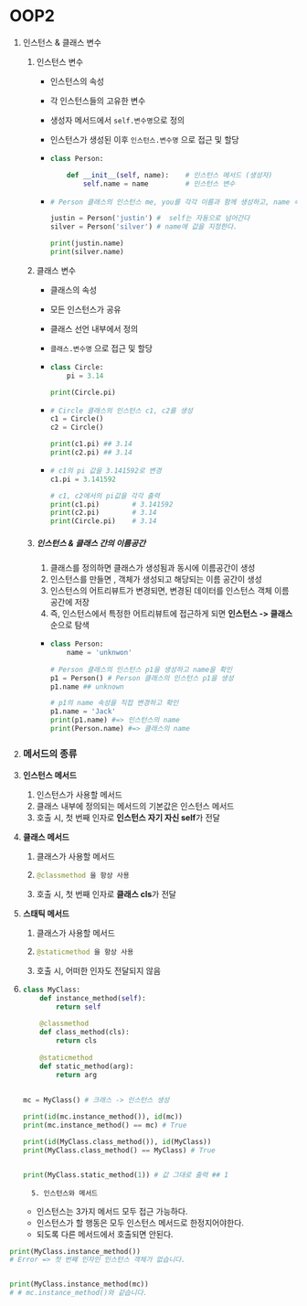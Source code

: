 # OOP2

1. 인스턴스 & 클래스 변수

   1. 인스턴스 변수

      - 인스턴스의 속성

      - 각 인스턴스들의 고유한 변수

      - 생성자 메서드에서 ```self.변수명```으로 정의

      - 인스턴스가 생성된 이후 ```인스턴스.변수명``` 으로 접근 및 할당

      - ```python
        class Person:
        
            def __init__(self, name):    # 인스턴스 메서드 (생성자) 
                self.name = name         # 인스턴스 변수
        ```

      - ``` python
        # Person 클래스의 인스턴스 me, you를 각각 이름과 함께 생성하고, name 속성을 출력
        
        justin = Person('justin') #  self는 자동으로 넘어간다
        silver = Person('silver') # name에 값을 지정한다.
        
        print(justin.name)
        print(silver.name)
        
        ```

   2. 클래스 변수

      - 클래스의 속성

      - 모든 인스턴스가 공유

      - 클래스 선언 내부에서 정의

      - ```클래스.변수명``` 으로 접근 및 할당

      - ```python
        class Circle:
            pi = 3.14
        
        print(Circle.pi)
        ```

      - ```python
        # Circle 클래스의 인스턴스 c1, c2를 생성
        c1 = Circle()
        c2 = Circle()
        
        print(c1.pi) ## 3.14
        print(c2.pi) ## 3.14
        ```

      - ```python
        # c1의 pi 값을 3.141592로 변경
        c1.pi = 3.141592
        
        # c1, c2에서의 pi값을 각각 출력
        print(c1.pi) 		# 3.141592
        print(c2.pi) 		# 3.14
        print(Circle.pi) 	# 3.14
        ```

   3. ##### 인스턴스 & 클래스 간의 이름공간

      1. 클래스를 정의하면 클래스가 생성됨과 동시에 이름공간이 생성
      2. 인스턴스를 만들면 , 객체가 생성되고 해당되는 이름 공간이 생성
      3. 인스턴스의 어트리뷰트가 변경되면, 변경된 데이터를 인스턴스 객체 이름 공간에 저장
      4. 즉, 인스턴스에서 특정한 어트리뷰트에 접근하게 되면 **인스턴스 -> 클래스** 순으로  탐색

      - ```python
        class Person:
            name = 'unknwon'
            
        # Person 클래스의 인스턴스 p1을 생성하고 name을 확인
        p1 = Person() # Person 클래스의 인스턴스 p1을 생성
        p1.name ## unknown
        
        # p1의 name 속성을 직접 변경하고 확인
        p1.name = 'Jack'
        print(p1.name) #=> 인스턴스의 name
        print(Person.name) #=> 클래스의 name
        ```

2.  ### 메서드의 종류

   1. **인스턴스 메서드**

      1. 인스턴스가 사용할 메서드
      2. 클래스 내부에 정의되는 메서드의 기본값은 인스턴스 메서드
      3. 호출 시, 첫 번째 인자로 **인스턴스 자기 자신 self**가 전달

      

   2. **클래스 메서드**

      1. 클래스가 사용할 메서드

      2. ```python
         @classmethod 을 항상 사용
         ```

      3. 호출 시, 첫 번째 인자로 **클래스 cls**가 전달

      

   3. **스태틱 메서드**

      1. 클래스가 사용할 메서드

      2. ```python
         @staticmethod 을 항상 사용
         ```

      3. 호출 시, 어떠한 인자도 전달되지 않음

      

   4. ```python
      class MyClass:
          def instance_method(self):
              return self
          
          @classmethod
          def class_method(cls):
              return cls
          
          @staticmethod
          def static_method(arg):
              return arg
          
          
      mc = MyClass() # 크래스 -> 인스턴스 생성
      
      print(id(mc.instance_method()), id(mc))
      print(mc.instance_method() == mc) # True
      
      print(id(MyClass.class_method()), id(MyClass))
      print(MyClass.class_method() == MyClass) # True
      
      
      print(MyClass.static_method(1)) # 값 그대로 출력 ## 1
      ```



   			5. 인스턴스와 메서드
         - 인스턴스는 3가지 메서드 모두 접근 가능하다.
         - 인스턴스가 할 행동은 모두 인스턴스 메서드로 한정지어야한다.
         - 되도록 다른 메서드에서 호출되면 안된다.

```python
print(MyClass.instance_method())
# Error => 첫 번째 인자인 인스턴스 객체가 없습니다.


print(MyClass.instance_method(mc))  
# # mc.instance_method()와 같습니다.
```

